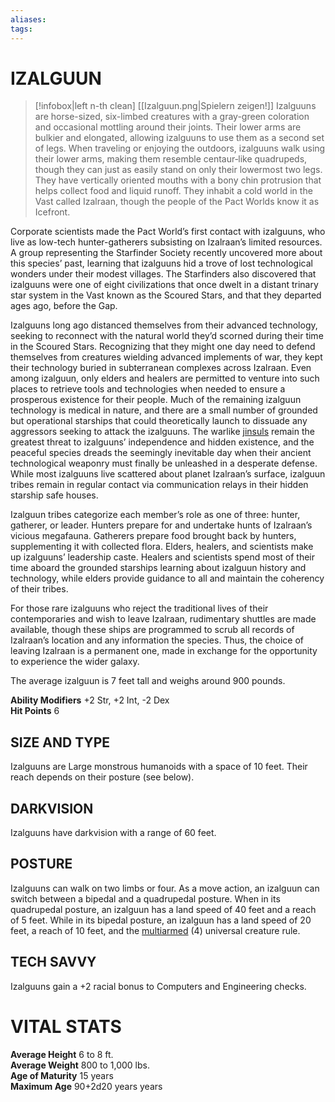 ```yaml
---
aliases: 
tags: 
---
```

# IZALGUUN
> [!infobox|left n-th clean]
>  [[Izalguun.png|Spielern zeigen!]]
> Izalguuns are horse-sized, six-limbed creatures with a gray-green coloration and occasional mottling around their joints. Their lower arms are bulkier and elongated, allowing izalguuns to use them as a second set of legs. When traveling or enjoying the outdoors, izalguuns walk using their lower arms, making them resemble centaur‑like quadrupeds, though they can just as easily stand on only their lowermost two legs. They have vertically oriented mouths with a bony chin protrusion that helps collect food and liquid runoff. They inhabit a cold world in the Vast called Izalraan, though the people of the Pact Worlds know it as Icefront.  
  
Corporate scientists made the Pact World’s first contact with izalguuns, who live as low-tech hunter-gatherers subsisting on Izalraan’s limited resources. A group representing the Starfinder Society recently uncovered more about this species’ past, learning that izalguuns hid a trove of lost technological wonders under their modest villages. The Starfinders also discovered that izalguuns were one of eight civilizations that once dwelt in a distant trinary star system in the Vast known as the Scoured Stars, and that they departed ages ago, before the Gap.  
  
Izalguuns long ago distanced themselves from their advanced technology, seeking to reconnect with the natural world they’d scorned during their time in the Scoured Stars. Recognizing that they might one day need to defend themselves from creatures wielding advanced implements of war, they kept their technology buried in subterranean complexes across Izalraan. Even among izalguun, only elders and healers are permitted to venture into such places to retrieve tools and technologies when needed to ensure a prosperous existence for their people. Much of the remaining izalguun technology is medical in nature, and there are a small number of grounded but operational starships that could theoretically launch to dissuade any aggressors seeking to attack the izalguuns. The warlike [jinsuls](https://aonsrd.com/AlienDisplay.aspx?ItemName=Jinsul%20Warrior&Family=Jinsul) remain the greatest threat to izalguuns’ independence and hidden existence, and the peaceful species dreads the seemingly inevitable day when their ancient technological weaponry must finally be unleashed in a desperate defense. While most izalguuns live scattered about planet Izalraan’s surface, izalguun tribes remain in regular contact via communication relays in their hidden starship safe houses.  
  
Izalguun tribes categorize each member’s role as one of three: hunter, gatherer, or leader. Hunters prepare for and undertake hunts of Izalraan’s vicious megafauna. Gatherers prepare food brought back by hunters, supplementing it with collected flora. Elders, healers, and scientists make up izalguuns’ leadership caste. Healers and scientists spend most of their time aboard the grounded starships learning about izalguun history and technology, while elders provide guidance to all and maintain the coherency of their tribes.  
  
For those rare izalguuns who reject the traditional lives of their contemporaries and wish to leave Izalraan, rudimentary shuttles are made available, though these ships are programmed to scrub all records of Izalraan’s location and any information the species. Thus, the choice of leaving Izalraan is a permanent one, made in exchange for the opportunity to experience the wider galaxy.  
  
The average izalguun is 7 feet tall and weighs around 900 pounds.  
  
**Ability Modifiers** +2 Str, +2 Int, -2 Dex  
**Hit Points** 6

## SIZE AND TYPE

Izalguuns are Large monstrous humanoids with a space of 10 feet. Their reach depends on their posture (see below).  

## DARKVISION

Izalguuns have darkvision with a range of 60 feet.  

## POSTURE

Izalguuns can walk on two limbs or four. As a move action, an izalguun can switch between a bipedal and a quadrupedal posture. When in its quadrupedal posture, an izalguun has a land speed of 40 feet and a reach of 5 feet. While in its bipedal posture, an izalguun has a land speed of 20 feet, a reach of 10 feet, and the [multiarmed](https://aonsrd.com/UniversalMonsterRules.aspx?ItemName=Multiarmed) (4) universal creature rule.  

## TECH SAVVY

Izalguuns gain a +2 racial bonus to Computers and Engineering checks.

# VITAL STATS

**Average Height** 6 to 8 ft.   
**Average Weight** 800 to 1,000 lbs.   
**Age of Maturity** 15 years  
**Maximum Age** 90+2d20 years years
